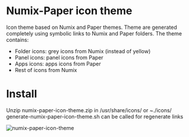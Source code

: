 # Numix-Paper icon theme
Icon theme based on Numix and Paper themes. 
Theme are generated completely using symbolic links to Numix and Paper folders.
The theme contains:
  * Folder icons: grey icons from Numix (instead of yellow)
  * Panel icons: panel icons from Paper
  * Apps icons: apps icons from Paper
  * Rest of icons from Numix
  
# Install
Unzip numix-paper-icon-theme.zip in /usr/share/icons/ or ~./icons/
generate-numix-paper-icon-theme.sh can be called for regenerate links

![numix-paper-icon-theme](https://user-images.githubusercontent.com/32820131/40285519-5136b340-5c9d-11e8-9a0c-bed53042cdde.png)
